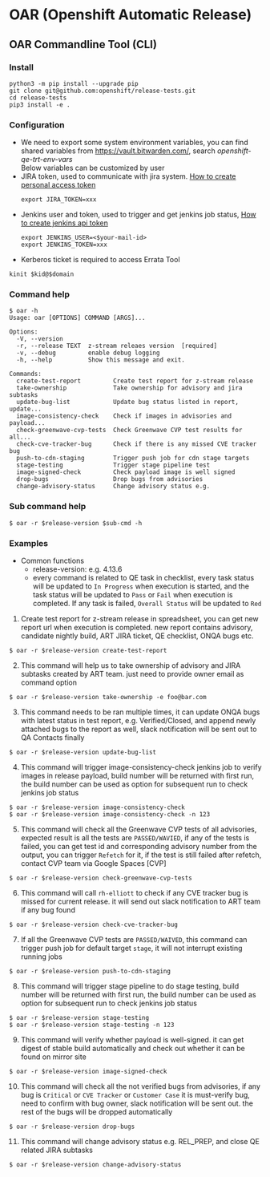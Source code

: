 # OAR (Openshift Automatic Release)
## OAR Commandline Tool (CLI)
### Install
```
python3 -m pip install --upgrade pip
git clone git@github.com:openshift/release-tests.git
cd release-tests
pip3 install -e .
```
### Configuration
  - We need to export some system environment variables, you can find shared variables from https://vault.bitwarden.com/, search *openshift-qe-trt-env-vars* <br>
  Below variables can be customized by user
  - JIRA token, used to communicate with jira system. [How to create personal access token](https://confluence.atlassian.com/enterprise/using-personal-access-tokens-1026032365.html#UsingPersonalAccessTokens)
    ```
    export JIRA_TOKEN=xxx
    ```
  - Jenkins user and token, used to trigger and get jenkins job status, [How to create jenkins api token](https://www.jenkins.io/blog/2018/07/02/new-api-token-system/#about-api-tokens)
    ```
    export JENKINS_USER=<$your-mail-id>
    export JENKINS_TOKEN=xxx
    ```
- Kerberos ticket is required to access Errata Tool
```
kinit $kid@$domain
```
### Command help
```
$ oar -h
Usage: oar [OPTIONS] COMMAND [ARGS]...

Options:
  -V, --version
  -r, --release TEXT  z-stream releaes version  [required]
  -v, --debug         enable debug logging
  -h, --help          Show this message and exit.

Commands:
  create-test-report         Create test report for z-stream release
  take-ownership             Take ownership for advisory and jira subtasks
  update-bug-list            Update bug status listed in report, update...
  image-consistency-check    Check if images in advisories and payload...
  check-greenwave-cvp-tests  Check Greenwave CVP test results for all...
  check-cve-tracker-bug      Check if there is any missed CVE tracker bug
  push-to-cdn-staging        Trigger push job for cdn stage targets
  stage-testing              Trigger stage pipeline test
  image-signed-check         Check payload image is well signed
  drop-bugs                  Drop bugs from advisories
  change-advisory-status     Change advisory status e.g.
```
### Sub command help
```
$ oar -r $release-version $sub-cmd -h
```
### Examples
- Common functions
  - release-version: e.g. 4.13.6
  - every command is related to QE task in checklist, every task status will be updated to `In Progress` when execution is started, and the task status will be updated to `Pass` or `Fail` when execution is completed. If any task is failed, `Overall Status` will be updated to `Red`
1. Create test report for z-stream release in spreadsheet, you can get new report url when execution is completed. new report contains advisory, candidate nightly build, ART JIRA ticket, QE checklist, ONQA bugs etc.
```
$ oar -r $release-version create-test-report
```
2. This command will help us to take ownership of advisory and JIRA subtasks created by ART team. just need to provide owner email as command option
```
$ oar -r $release-version take-ownership -e foo@bar.com
```
3. This command needs to be ran multiple times, it can update ONQA bugs with latest status in test report, e.g. Verified/Closed, and append newly attached bugs to the report as well, slack notification will be sent out to QA Contacts finally
```
$ oar -r $release-version update-bug-list
```
4. This command will trigger image-consistency-check jenkins job to verify images in release payload, build number will be returned with first run, the build number can be used as option for subsequent run to check jenkins job status
```
$ oar -r $release-version image-consistency-check
$ oar -r $release-version image-consistency-check -n 123
```
5. This command will check all the Greenwave CVP tests of all advisories, expected result is all the tests are `PASSED/WAVIED`, if any of the tests is failed, you can get test id and corresponding advisory number from the output, you can trigger `Refetch` for it, if the test is still failed after refetch, contact CVP team via Google Spaces [CVP]
```
$ oar -r $release-version check-greenwave-cvp-tests
```
6. This command will call `rh-elliott` to check if any CVE tracker bug is missed for current release. it will send out slack notification to ART team if any bug found
```
$ oar -r $release-version check-cve-tracker-bug
```
7. If all the Greenwave CVP tests are `PASSED/WAIVED`, this command can trigger push job for default target `stage`, it will not interrupt existing running jobs
```
$ oar -r $release-version push-to-cdn-staging
```
8. This command will trigger stage pipeline to do stage testing, build number will be returned with first run, the build number can be used as option for subsequent run to check jenkins job status
```
$ oar -r $release-version stage-testing
$ oar -r $release-version stage-testing -n 123
```
9. This command will verify whether payload is well-signed. it can get digest of stable build automatically and check out whether it can be found on mirror site
```
$ oar -r $release-version image-signed-check
```
10. This command will check all the not verified bugs from advisories, if any bug is `Critical` or `CVE Tracker` or `Customer Case` it is must-verify bug, need to confirm with bug owner, slack notification will be sent out. the rest of the bugs will be dropped automatically
```
$ oar -r $release-version drop-bugs
```
11. This command will change advisory status e.g. REL_PREP, and close QE related JIRA subtasks
```
$ oar -r $release-version change-advisory-status
```
